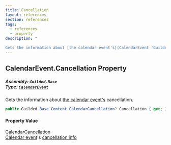```yaml
---
title: Cancellation
layout: references
section: references
tags:
  - references
  - property
description: "

Gets the information about [the calendar event's](CalendarEvent 'Guilded.Base.Content.CalendarEvent') cancellation."
---
```


## CalendarEvent.Cancellation Property
##### **Assembly:** `Guilded.Base`<br/>**Type:** [`CalendarEvent`](CalendarEvent 'Guilded.Base.Content.CalendarEvent')

Gets the information about [the calendar event's](CalendarEvent 'Guilded.Base.Content.CalendarEvent') cancellation.

```csharp
public Guilded.Base.Content.CalendarCancellation? Cancellation { get; }
```

#### Property Value
[CalendarCancellation](CalendarCancellation 'Guilded.Base.Content.CalendarCancellation')  
[Calendar event](CalendarEvent 'Guilded.Base.Content.CalendarEvent')'s [cancellation info](CalendarCancellation 'Guilded.Base.Content.CalendarCancellation')